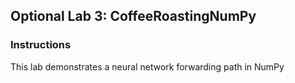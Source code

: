 ## Optional Lab 3: CoffeeRoastingNumPy

### Instructions

This lab demonstrates a neural network forwarding path in NumPy

